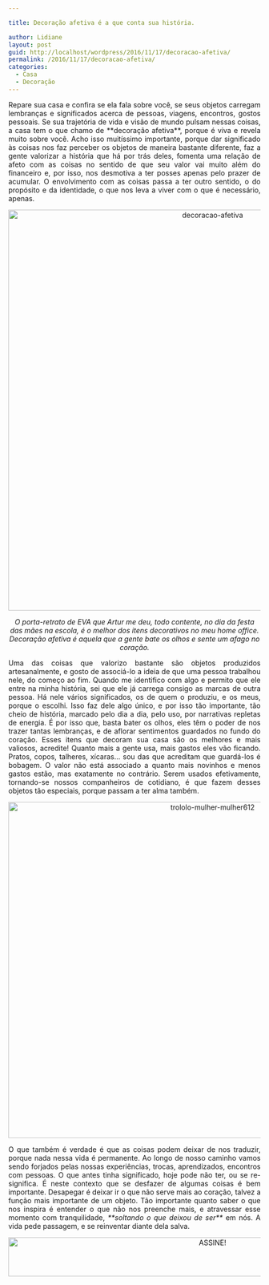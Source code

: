 ```yaml
---

title: Decoração afetiva é a que conta sua história.

author: Lidiane
layout: post
guid: http://localhost/wordpress/2016/11/17/decoracao-afetiva/
permalink: /2016/11/17/decoracao-afetiva/
categories:
  - Casa
  - Decoração
---
```

<p align="justify">
  Repare sua casa e confira se ela fala sobre você, se seus objetos carregam lembranças e significados acerca de pessoas, viagens, encontros, gostos pessoais. Se sua trajetória de vida e visão de mundo pulsam nessas coisas, a casa tem o que chamo de **decoração afetiva**, porque é viva e revela muito sobre você. Acho isso muitíssimo importante, porque dar significado às coisas nos faz perceber os objetos de maneira bastante diferente, faz a gente valorizar a história que há por trás deles, fomenta uma relação de afeto com as coisas no sentido de que seu valor vai muito além do financeiro e, por isso, nos desmotiva a ter posses apenas pelo prazer de acumular. O envolvimento com as coisas passa a ter outro sentido, o do propósito e da identidade, o que nos leva a viver com o que é necessário, apenas.
</p>

<p align="center">
  <img class="alignnone size-full wp-image-13269" src="http://www.trololodemulher.com.br/blog/wp-content/uploads/2016/11/DECORACAO-AFETIVA.jpg" alt="decoracao-afetiva" width="800" height="800" />
</p>

<p align="center">
  <em>O porta-retrato de EVA que Artur me deu, todo contente, no dia da festa das mães na escola, é o melhor dos itens decorativos no meu home office. Decoração afetiva é aquela que a gente bate os olhos e sente um afago no coração.</em>
</p>

<p align="justify">
  Uma das coisas que valorizo bastante são objetos produzidos artesanalmente, e gosto de associá-lo a ideia de que uma pessoa trabalhou nele, do começo ao fim. Quando me identifico com algo e permito que ele entre na minha história, sei que ele já carrega consigo as marcas de outra pessoa. Há nele vários significados, os de quem o produziu, e os meus, porque o escolhi. Isso faz dele algo único, e por isso tão importante, tão cheio de história, marcado pelo dia a dia, pelo uso, por narrativas repletas de energia. É por isso que, basta bater os olhos, eles têm o poder de nos trazer tantas lembranças, e de aflorar sentimentos guardados no fundo do coração. Esses itens que decoram sua casa são os melhores e mais valiosos, acredite! Quanto mais a gente usa, mais gastos eles vão ficando. Pratos, copos, talheres, xícaras… sou das que acreditam que guardá-los é bobagem. O valor não está associado a quanto mais novinhos e menos gastos estão, mas exatamente no contrário. Serem usados efetivamente, tornando-se nossos companheiros de cotidiano, é que fazem desses objetos tão especiais, porque passam a ter alma também.
</p>

<p align="center">
  <img class="alignnone size-full wp-image-13272" src="http://www.trololodemulher.com.br/blog/wp-content/uploads/2016/11/TROLOLO-MULHER-MULHER612.jpg" alt="trololo-mulher-mulher612" width="800" height="671" />
</p>

<p align="justify">
  O que também é verdade é que as coisas podem deixar de nos traduzir, porque nada nessa vida é permanente. Ao longo de nosso caminho vamos sendo forjados pelas nossas experiências, trocas, aprendizados, encontros com pessoas. O que antes tinha significado, hoje pode não ter, ou se re-significa. É neste contexto que se desfazer de algumas coisas é bem importante. Desapegar é deixar ir o que não serve mais ao coração, talvez a função mais importante de um objeto. Tão importante quanto saber o que nos inspira é entender o que não nos preenche mais, e atravessar esse momento com tranquilidade, <em>**soltando o que deixou de ser**</em> em nós. A vida pede passagem, e se reinventar diante dela salva.
</p>

<p align="center">
  <a href="http://feedburner.google.com/fb/a/mailverify?uri=blogbichafemea&loc=pt_BR" target="_blank"><img class="alignnone size-full wp-image-10439" src="http://www.trololodemulher.com.br/blog/wp-content/uploads/2014/09/ASSINE.png" alt="ASSINE!" width="800" height="78" /></a>
</p>

<p align="justify">